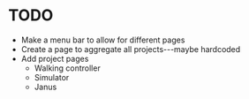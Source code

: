 TODO
====

* Make a menu bar to allow for different pages
* Create a page to aggregate all projects---maybe hardcoded
* Add project pages
  * Walking controller
  * Simulator
  * Janus
